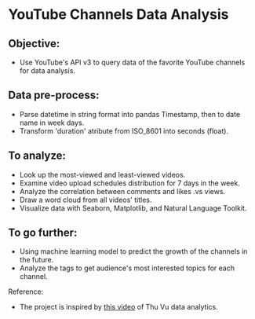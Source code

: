 # YouTube Channels Data Analysis

## Objective: 
 - Use YouTube's API v3 to query data of the favorite YouTube channels for data analysis.

## Data pre-process:
- Parse datetime in string format into pandas Timestamp, then to date name in week days.
- Transform 'duration' atribute from ISO_8601 into seconds (float).

## To analyze:
- Look up the most-viewed and least-viewed videos.
- Examine video upload schedules distribution for 7 days in the week.
- Analyze the correlation between comments and likes .vs views. 
- Draw a word cloud from all videos' titles.
- Visualize data with Seaborn, Matplotlib, and Natural Language Toolkit.

## To go further:
- Using machine learning model to predict the growth of the channels in the future.
- Analyze the tags to get audience's most interested topics for each channel.

Reference:
- The project is inspired by [this video](https://www.youtube.com/watch?v=D56_Cx36oGY&t=917s) of Thu Vu data analytics.
